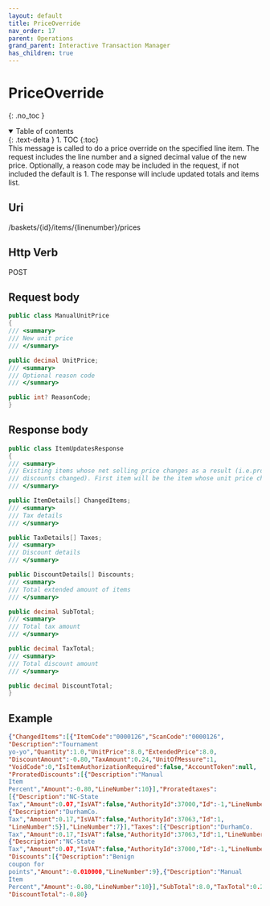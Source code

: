 ```yaml
---
layout: default
title: PriceOverride
nav_order: 17
parent: Operations
grand_parent: Interactive Transaction Manager
has_children: true
---
```

# PriceOverride 
{: .no_toc }
<details open markdown="block">
  <summary>
    Table of contents
  </summary>
  {: .text-delta }
1. TOC
{:toc}
</details>
This message is called to do a price override on the specified line
item. The request includes the line number and a signed decimal value of
the new price. Optionally, a reason code may be included in the request,
if not included the default is 1. The response will include updated
totals and items list.

## Uri
/baskets/{id}/items/{linenumber}/prices

## Http Verb
POST

## Request body
```csharp
public class ManualUnitPrice
{
/// <summary>
/// New unit price
/// </summary>

public decimal UnitPrice;
/// <summary>
/// Optional reason code
/// </summary>

public int? ReasonCode;
}
```
## Response body
```csharp
public class ItemUpdatesResponse
{
/// <summary>
/// Existing items whose net selling price changes as a result (i.e.prorated taxes
/// discounts changed). First item will be the item whose unit price changed
/// </summary>

public ItemDetails[] ChangedItems;
/// <summary>
/// Tax details
/// </summary>

public TaxDetails[] Taxes;
/// <summary>
/// Discount details
/// </summary>

public DiscountDetails[] Discounts;
/// <summary>
/// Total extended amount of items
/// </summary>

public decimal SubTotal;
/// <summary>
/// Total tax amount
/// </summary>

public decimal TaxTotal;
/// <summary>
/// Total discount amount
/// </summary>

public decimal DiscountTotal;
}
```
## Example
```json
{"ChangedItems":[{"ItemCode":"0000126","ScanCode":"0000126",
"Description":"Tournament
yo-yo","Quantity":1.0,"UnitPrice":8.0,"ExtendedPrice":8.0,
"DiscountAmount":-0.80,"TaxAmount":0.24,"UnitOfMessure":1,
"VoidCode":0,"IsItemAuthorizationRequired":false,"AccountToken":null,
"ProratedDiscounts":[{"Description":"Manual
Item
Percent","Amount":-0.80,"LineNumber":10}],"Proratedtaxes":
[{"Description":"NC-State
Tax","Amount":0.07,"IsVAT":false,"AuthorityId":37000,"Id":-1,"LineNumber":11},
{"Description":"DurhamCo.
Tax","Amount":0.17,"IsVAT":false,"AuthorityId":37063,"Id":1,
"LineNumber":5}],"LineNumber":7}],"Taxes":[{"Description":"DurhamCo.
Tax","Amount":0.17,"IsVAT":false,"AuthorityId":37063,"Id":1,"LineNumber":5},
{"Description":"NC-State
Tax","Amount":0.07,"IsVAT":false,"AuthorityId":37000,"Id":-1,"LineNumber":11}],
"Discounts":[{"Description":"Benign
coupon for
points","Amount":-0.010000,"LineNumber":9},{"Description":"Manual
Item
Percent","Amount":-0.80,"LineNumber":10}],"SubTotal":8.0,"TaxTotal":0.24,
"DiscountTotal":-0.80}
```